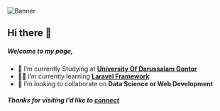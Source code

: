 ![Banner](img/Jaringan%20IT%20Redditech.gif)


<!--
**DeviaDev/DeviaDev** is a ✨ _special_ ✨ repository because its `README.md` (this file) appears on your GitHub profile.

Here are some ideas to get you started:

- 🔭 I’m currently working on ...
- 🌱 I’m currently learning Laravel Framework
- 👯 I’m looking to collaborate on ...
- 🤔 I’m looking for help with ...
- 💬 Ask me about ...
- 📫 How to reach me: ...
- 😄 Pronouns: ...
- ⚡ Fun fact: ...
-->
## Hi there 👋
##### Welcome to my page, 
- 🏫 I’m currently Studying at [**University Of Darussalam Gontor**](https://unida.gontor.ac.id/)
- 👩‍💻 I’m currently learning [**Laravel Framework**](https://laravel.com/)
 - 🤝 I’m looking to collaborate on **Data Science or Web Development**

##### Thanks for visiting I'd like to [<ins>connect</ins>](https://www.linkedin.com/in/devianest-narendra-003709291/)
 
